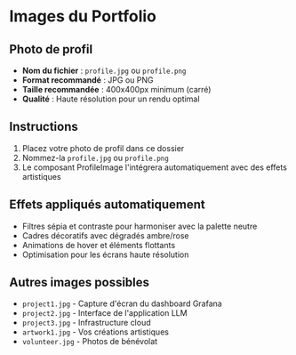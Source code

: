 # Images du Portfolio

## Photo de profil
- **Nom du fichier** : `profile.jpg` ou `profile.png`
- **Format recommandé** : JPG ou PNG
- **Taille recommandée** : 400x400px minimum (carré)
- **Qualité** : Haute résolution pour un rendu optimal

## Instructions
1. Placez votre photo de profil dans ce dossier
2. Nommez-la `profile.jpg` ou `profile.png`
3. Le composant ProfileImage l'intégrera automatiquement avec des effets artistiques

## Effets appliqués automatiquement
- Filtres sépia et contraste pour harmoniser avec la palette neutre
- Cadres décoratifs avec dégradés ambre/rose
- Animations de hover et éléments flottants
- Optimisation pour les écrans haute résolution

## Autres images possibles
- `project1.jpg` - Capture d'écran du dashboard Grafana
- `project2.jpg` - Interface de l'application LLM
- `project3.jpg` - Infrastructure cloud
- `artwork1.jpg` - Vos créations artistiques
- `volunteer.jpg` - Photos de bénévolat
